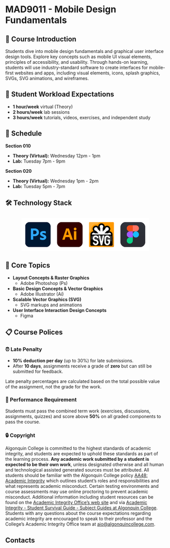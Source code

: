 # MAD9011 - Mobile Design Fundamentals

## 🚀 Course Introduction

Students dive into mobile design fundamentals and graphical user interface design tools. Explore key concepts such as mobile UI visual elements, principles of accessibility, and usability. Through hands-on learning, students will use industry-standard software to create interfaces for mobile-first websites and apps, including visual elements, icons, splash graphics, SVGs, SVG animations, and wireframes.

## 📅 Student Workload Expectations

- **1 hour/week** virtual (Theory)
- **2 hours/week** lab sessions
- **3 hours/week** tutorials, videos, exercises, and independent study

## 📆 Schedule

**Section 010**

- **Theory (Virtual):** Wednesday 12pm - 1pm
- **Lab:** Tuesday 7pm - 9pm

**Section 020**

- **Theory (Virtual):** Wednesday 1pm - 2pm
- **Lab:** Tuesday 5pm - 7pm

## 🛠️ Technology Stack

<div style="text-align: center;">
  <img src="../assets/tools.png" alt="UI graphics tools" style="max-width: 80%; margin-top: 10px;">
</div>

## 🔑 Core Topics

- **Layout Concepts & Raster Graphics**
  - Adobe Photoshop (Ps)
- **Basic Design Concepts & Vector Graphics**
  - Adobe Illustrator (Ai)
- **Scalable Vector Graphics (SVG)**
  - SVG markups and animations
- **User Interface Interaction Design Concepts**
  - Figma

## 📋 Course Polices

### ⏰ Late Penalty

- **10% deduction per day** (up to 30%) for late submissions.
- After **10 days**, assignments receive a grade of **zero** but can still be submitted for feedback.

Late penalty percentages are calculated based on the total possible value of the assignment, not the grade for the work.

### 🎯 Performance Requirement

Students must pass the combined term work (exercises, discussions, assignments, quizzes) and score above **50%** on all graded components to pass the course.

### 🔒 Copyright

Algonquin College is committed to the highest standards of academic integrity, and students are expected to uphold these standards as part of the learning process. **Any academic work submitted by a student is expected to be their own work**, unless designated otherwise and all human and technological assisted generated sources must be attributed. All students should be familiar with the Algonquin College policy [AA48: Academic Integrity](https://www.algonquincollege.com/policies/files/2021/09/AA48.pdf) which outlines student’s roles and responsibilities and what represents academic misconduct. Certain testing environments and course assessments may use online proctoring to prevent academic misconduct. Additional information including student resources can be found on the [Academic Integrity Office’s web site](https://www.algonquincollege.com/academic-integrity/) and via [Academic Integrity - Student Survival Guide - Subject Guides at Algonquin College](https://algonquincollege.libguides.com/student-survival-guide/academic-Integrity). Students with any questions about the course expectations regarding academic integrity are encouraged to speak to their professor and the College’s Academic Integrity Office team at [aio@algonquincollege.com](aio@algonquincollege.com).

## Contacts

<ContactCard 
  name="Tyler Bristow"
  title="Instructor"
  img-url="/f2024/TylerBristow.jpg"
  bio="Instructor of the Mobile Application Design & Development Program at Algonquin College."
  :details="[
      { label: 'email', value: 'bristot@algonquincollege.com' },  
      { label: 'office', value: 'By appointment' }
    ]"
/>
